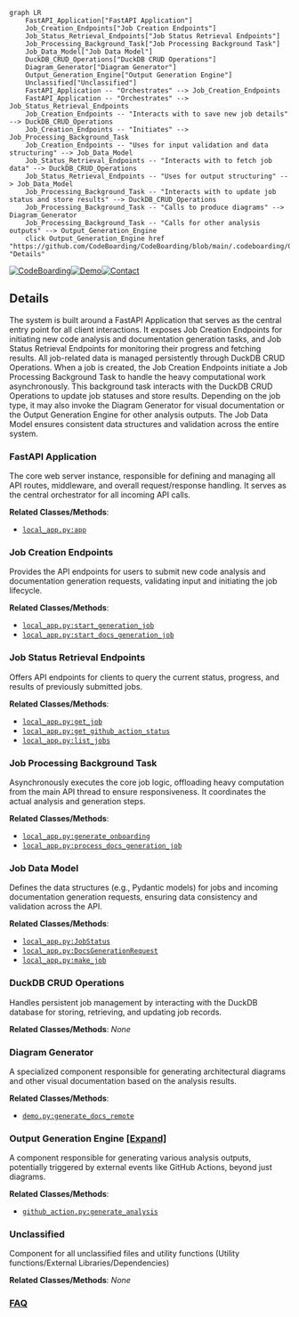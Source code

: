 ```mermaid
graph LR
    FastAPI_Application["FastAPI Application"]
    Job_Creation_Endpoints["Job Creation Endpoints"]
    Job_Status_Retrieval_Endpoints["Job Status Retrieval Endpoints"]
    Job_Processing_Background_Task["Job Processing Background Task"]
    Job_Data_Model["Job Data Model"]
    DuckDB_CRUD_Operations["DuckDB CRUD Operations"]
    Diagram_Generator["Diagram Generator"]
    Output_Generation_Engine["Output Generation Engine"]
    Unclassified["Unclassified"]
    FastAPI_Application -- "Orchestrates" --> Job_Creation_Endpoints
    FastAPI_Application -- "Orchestrates" --> Job_Status_Retrieval_Endpoints
    Job_Creation_Endpoints -- "Interacts with to save new job details" --> DuckDB_CRUD_Operations
    Job_Creation_Endpoints -- "Initiates" --> Job_Processing_Background_Task
    Job_Creation_Endpoints -- "Uses for input validation and data structuring" --> Job_Data_Model
    Job_Status_Retrieval_Endpoints -- "Interacts with to fetch job data" --> DuckDB_CRUD_Operations
    Job_Status_Retrieval_Endpoints -- "Uses for output structuring" --> Job_Data_Model
    Job_Processing_Background_Task -- "Interacts with to update job status and store results" --> DuckDB_CRUD_Operations
    Job_Processing_Background_Task -- "Calls to produce diagrams" --> Diagram_Generator
    Job_Processing_Background_Task -- "Calls for other analysis outputs" --> Output_Generation_Engine
    click Output_Generation_Engine href "https://github.com/CodeBoarding/CodeBoarding/blob/main/.codeboarding/Output_Generation_Engine.md" "Details"
```

[![CodeBoarding](https://img.shields.io/badge/Generated%20by-CodeBoarding-9cf?style=flat-square)](https://github.com/CodeBoarding/CodeBoarding)[![Demo](https://img.shields.io/badge/Try%20our-Demo-blue?style=flat-square)](https://www.codeboarding.org/diagrams)[![Contact](https://img.shields.io/badge/Contact%20us%20-%20contact@codeboarding.org-lightgrey?style=flat-square)](mailto:contact@codeboarding.org)

## Details

The system is built around a FastAPI Application that serves as the central entry point for all client interactions. It exposes Job Creation Endpoints for initiating new code analysis and documentation generation tasks, and Job Status Retrieval Endpoints for monitoring their progress and fetching results. All job-related data is managed persistently through DuckDB CRUD Operations. When a job is created, the Job Creation Endpoints initiate a Job Processing Background Task to handle the heavy computational work asynchronously. This background task interacts with the DuckDB CRUD Operations to update job statuses and store results. Depending on the job type, it may also invoke the Diagram Generator for visual documentation or the Output Generation Engine for other analysis outputs. The Job Data Model ensures consistent data structures and validation across the entire system.

### FastAPI Application
The core web server instance, responsible for defining and managing all API routes, middleware, and overall request/response handling. It serves as the central orchestrator for all incoming API calls.


**Related Classes/Methods**:

- <a href="https://github.com/CodeBoarding/CodeBoarding/blob/main/local_app.py" target="_blank" rel="noopener noreferrer">`local_app.py:app`</a>


### Job Creation Endpoints
Provides the API endpoints for users to submit new code analysis and documentation generation requests, validating input and initiating the job lifecycle.


**Related Classes/Methods**:

- <a href="https://github.com/CodeBoarding/CodeBoarding/blob/main/local_app.py" target="_blank" rel="noopener noreferrer">`local_app.py:start_generation_job`</a>
- <a href="https://github.com/CodeBoarding/CodeBoarding/blob/main/local_app.py" target="_blank" rel="noopener noreferrer">`local_app.py:start_docs_generation_job`</a>


### Job Status Retrieval Endpoints
Offers API endpoints for clients to query the current status, progress, and results of previously submitted jobs.


**Related Classes/Methods**:

- <a href="https://github.com/CodeBoarding/CodeBoarding/blob/main/local_app.py" target="_blank" rel="noopener noreferrer">`local_app.py:get_job`</a>
- <a href="https://github.com/CodeBoarding/CodeBoarding/blob/main/local_app.py" target="_blank" rel="noopener noreferrer">`local_app.py:get_github_action_status`</a>
- <a href="https://github.com/CodeBoarding/CodeBoarding/blob/main/local_app.py" target="_blank" rel="noopener noreferrer">`local_app.py:list_jobs`</a>


### Job Processing Background Task
Asynchronously executes the core job logic, offloading heavy computation from the main API thread to ensure responsiveness. It coordinates the actual analysis and generation steps.


**Related Classes/Methods**:

- <a href="https://github.com/CodeBoarding/CodeBoarding/blob/main/local_app.py" target="_blank" rel="noopener noreferrer">`local_app.py:generate_onboarding`</a>
- <a href="https://github.com/CodeBoarding/CodeBoarding/blob/main/local_app.py" target="_blank" rel="noopener noreferrer">`local_app.py:process_docs_generation_job`</a>


### Job Data Model
Defines the data structures (e.g., Pydantic models) for jobs and incoming documentation generation requests, ensuring data consistency and validation across the API.


**Related Classes/Methods**:

- <a href="https://github.com/CodeBoarding/CodeBoarding/blob/main/local_app.py" target="_blank" rel="noopener noreferrer">`local_app.py:JobStatus`</a>
- <a href="https://github.com/CodeBoarding/CodeBoarding/blob/main/local_app.py" target="_blank" rel="noopener noreferrer">`local_app.py:DocsGenerationRequest`</a>
- <a href="https://github.com/CodeBoarding/CodeBoarding/blob/main/local_app.py" target="_blank" rel="noopener noreferrer">`local_app.py:make_job`</a>


### DuckDB CRUD Operations
Handles persistent job management by interacting with the DuckDB database for storing, retrieving, and updating job records.


**Related Classes/Methods**: _None_

### Diagram Generator
A specialized component responsible for generating architectural diagrams and other visual documentation based on the analysis results.


**Related Classes/Methods**:

- <a href="https://github.com/CodeBoarding/CodeBoarding/blob/main/demo.py" target="_blank" rel="noopener noreferrer">`demo.py:generate_docs_remote`</a>


### Output Generation Engine [[Expand]](./Output_Generation_Engine.md)
A component responsible for generating various analysis outputs, potentially triggered by external events like GitHub Actions, beyond just diagrams.


**Related Classes/Methods**:

- <a href="https://github.com/CodeBoarding/CodeBoarding/blob/main/github_action.py" target="_blank" rel="noopener noreferrer">`github_action.py:generate_analysis`</a>


### Unclassified
Component for all unclassified files and utility functions (Utility functions/External Libraries/Dependencies)


**Related Classes/Methods**: _None_



### [FAQ](https://github.com/CodeBoarding/GeneratedOnBoardings/tree/main?tab=readme-ov-file#faq)
